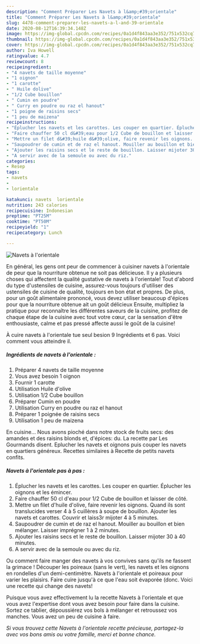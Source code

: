 ```yaml
---
description: "Comment Préparer Les Navets à l&amp;#39;orientale"
title: "Comment Préparer Les Navets à l&amp;#39;orientale"
slug: 4478-comment-preparer-les-navets-a-l-and-39-orientale
date: 2020-08-12T16:39:34.148Z
image: https://img-global.cpcdn.com/recipes/0a1d4f843aa3e352/751x532cq70/navets-a-lorientale-photo-principale-de-la-recette.jpg
thumbnail: https://img-global.cpcdn.com/recipes/0a1d4f843aa3e352/751x532cq70/navets-a-lorientale-photo-principale-de-la-recette.jpg
cover: https://img-global.cpcdn.com/recipes/0a1d4f843aa3e352/751x532cq70/navets-a-lorientale-photo-principale-de-la-recette.jpg
author: Iva Howell
ratingvalue: 4.7
reviewcount: 8
recipeingredient:
- "4 navets de taille moyenne"
- "1 oignon"
- "1 carotte"
- " Huile dolive"
- "1/2 Cube bouillon"
- " Cumin en poudre"
- " Curry en poudre ou raz el hanout"
- "1 poigne de raisins secs"
- "1 peu de maizena"
recipeinstructions:
- "Éplucher les navets et les carottes. Les couper en quartier. Éplucher les oignons et les émincer."
- "Faire chauffer 50 cl d&#39;eau pour 1/2 Cube de bouillon et laisser de côté."
- "Mettre un filet d&#39;huile d&#39;olive, faire revenir les oignons. Quand ils sont translucides verser 4 à 5 cuillères à soupe de bouillon. Ajouter les navets et carottes. Couvrir et laiss3r mijoter 4 à 5 minutes."
- "Saupoudrer de cumin et de raz el hanout. Mouiller au bouillon et bien mélanger. Laisser imprégner 1 à 2 minutes."
- "Ajouter les raisins secs et le reste de bouillon. Laisser mijoter 30 à 40 minutes."
- "A servir avec de la semoule ou avec du riz."
categories:
- Resep
tags:
- navets
- 
- lorientale

katakunci: navets  lorientale 
nutrition: 243 calories
recipecuisine: Indonesian
preptime: "PT25M"
cooktime: "PT50M"
recipeyield: "1"
recipecategory: Lunch

---
```



![Navets à l&#39;orientale](https://img-global.cpcdn.com/recipes/0a1d4f843aa3e352/751x532cq70/navets-a-lorientale-photo-principale-de-la-recette.jpg)

En général, les gens ont peur de commencer à cuisiner navets à l&#39;orientale de peur que la nourriture obtenue ne soit pas délicieuse. Il y a plusieurs choses qui affectent la qualité gustative de navets à l&#39;orientale! Tout d'abord du type d'ustensiles de cuisine, assurez-vous toujours d'utiliser des ustensiles de cuisine de qualité, toujours en bon état et propres. De plus, pour un goût alimentaire prononcé, vous devez utiliser beaucoup d'épices pour que la nourriture obtenue ait un goût délicieux Ensuite, multipliez la pratique pour reconnaître les différentes saveurs de la cuisine, profitez de chaque étape de la cuisine avec tout votre cœur, car la sensation d'être enthousiaste, calme et pas pressé affecte aussi le goût de la cuisine!

<!--inarticleads1-->

À cuire navets à l&#39;orientale tue seul besion 9 Ingrédients et 6 pas. Voici comment vous atteindre il.

##### Ingrédients de navets à l&#39;orientale :

1. Préparer 4 navets de taille moyenne
1. Vous avez besoin 1 oignon
1. Fournir 1 carotte
1. Utilisation  Huile d&#39;olive
1. Utilisation 1/2 Cube bouillon
1. Préparer  Cumin en poudre
1. Utilisation  Curry en poudre ou raz el hanout
1. Préparer 1 poignée de raisins secs
1. Utilisation 1 peu de maizena


En cuisine… Nous avons pioché dans notre stock de fruits secs: des amandes et des raisins blonds et, d&#39;épices: du. La recette par Les Gourmands disent. Eplucher les navets et oignons puis couper les navets en quartiers généreux. Recettes similaires à Recette de petits navets confits. 

<!--inarticleads2-->

##### Navets à l&#39;orientale pas à pas :

1. Éplucher les navets et les carottes. Les couper en quartier. Éplucher les oignons et les émincer.
1. Faire chauffer 50 cl d&#39;eau pour 1/2 Cube de bouillon et laisser de côté.
1. Mettre un filet d&#39;huile d&#39;olive, faire revenir les oignons. Quand ils sont translucides verser 4 à 5 cuillères à soupe de bouillon. Ajouter les navets et carottes. Couvrir et laiss3r mijoter 4 à 5 minutes.
1. Saupoudrer de cumin et de raz el hanout. Mouiller au bouillon et bien mélanger. Laisser imprégner 1 à 2 minutes.
1. Ajouter les raisins secs et le reste de bouillon. Laisser mijoter 30 à 40 minutes.
1. A servir avec de la semoule ou avec du riz.


Ou comment faire manger des navets à vos convives sans qu&#39;ils ne fassent la grimace ! Découper les poireaux (sans le vert), les navets et les oignons en rondelles d&#39;un demi-centimètre. Navets à l&#39;orientale et poireaux pour varier les plaisirs. Faire cuire jusqu&#39;à ce que l&#39;eau soit évaporée (donc. Voici une recette qui change des navets! 

<!--inarticleads1-->

<p>
Puisque vous avez effectivement lu la recette Navets à l&#39;orientale et que vous avez l'expertise dont vous avez besoin pour faire dans la cuisine. Sortez ce tablier, dépoussiérez vos bols à mélanger et retroussez vos manches. Vous avez un peu de cuisine à faire.
</p>

<p>
<i>Si vous trouvez cette Navets à l&#39;orientale recette précieuse, partagez-la avec vos bons amis ou votre famille, merci et bonne chance.</i>
</p>
